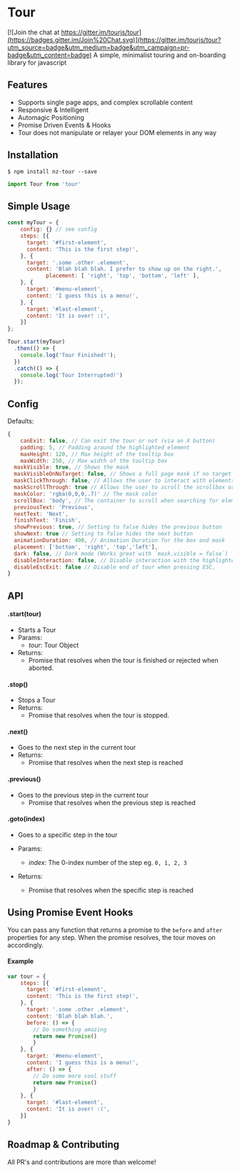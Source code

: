 # Tour

[![Join the chat at https://gitter.im/tourjs/tour](https://badges.gitter.im/Join%20Chat.svg)](https://gitter.im/tourjs/tour?utm_source=badge&utm_medium=badge&utm_campaign=pr-badge&utm_content=badge)
A simple, minimalist touring and on-boarding library for javascript

<!-- ## [Awesome Demo](http://tourjs.github.io/tour) -->

## Features

* Supports single page apps, and complex scrollable content
*	Responsive & Intelligent
*	Automagic Positioning
*	Promise Driven Events & Hooks
*	Tour does not manipulate or relayer your DOM elements in any way

## Installation

```
$ npm install nz-tour --save
```

```javascript
import Tour from 'tour'
```

## Simple Usage

```javascript
const myTour = {
	config: {} // see config
    steps: [{
      target: '#first-element',
      content: 'This is the first step!',
    }, {
      target: '.some .other .element',
      content: 'Blah blah blah. I prefer to show up on the right.',
			placement: [ 'right', 'top', 'bottom', 'left' ],
    }, {
      target: '#menu-element',
      content: 'I guess this is a menu!',
    }, {
      target: '#last-element',
      content: 'It is over! :(',
    }]
};

Tour.start(myTour)
  .then(() => {
    console.log('Tour Finished!');
  })
  .catch(() => {
    console.log('Tour Interrupted!')
  });

```

## Config

Defaults:
```javascript
{
	canExit: false, // Can exit the tour or not (via an X button)
	padding: 5, // Padding around the highlighted element
	maxHeight: 120, // Max height of the tooltip box
	maxWidth: 250, // Max width of the tooltip box
  maskVisible: true, // Shows the mask
  maskVisibleOnNoTarget: false, // Shows a full page mask if no target element has been specified
  maskClickThrough: false, // Allows the user to interact with elements beneath the mask
  maskScrollThrough: true // Allows the user to scroll the scrollbox or window through the mask
  maskColor: 'rgba(0,0,0,.7)' // The mask color
  scrollBox: 'body', // The container to scroll when searching for elements
  previousText: 'Previous',
  nextText: 'Next',
  finishText: 'Finish',
  showPrevious: true, // Setting to false hides the previous button
  showNext: true // Setting to false hides the next button
  animationDuration: 400, // Animation Duration for the box and mask
  placement: ['bottom', 'right', 'top','left'],
  dark: false, // Dark mode (Works great with `mask.visible = false`)
  disableInteraction: false, // Disable interaction with the highlighted elements
  disableEscExit: false // Disable end of tour when pressing ESC,
}
```

## API

#### .start(tour)
- Starts a Tour
- Params:
  *	*tour*: Tour Object
- Returns:
  *	Promise that resolves when the tour is finished or rejected when aborted.

#### .stop()
- Stops a Tour
- Returns:
  *	Promise that resolves when the tour is stopped.

#### .next()
- Goes to the next step in the current tour
- Returns:
  *	Promise that resolves when the next step is reached

#### .previous()
- Goes to the previous step in the current tour
  *	Promise that resolves when the previous step is reached

#### .goto(index)
- Goes to a specific step in the tour
- Params:
  *	*index*: The 0-index number of the step eg. `0, 1, 2, 3`

- Returns:
  *	Promise that resolves when the specific step is reached


## Using Promise Event Hooks
You can pass any function that returns a promise to the `before` and `after` properties for any step.  When the promise resolves, the tour moves on accordingly.

#### Example
```javascript
var tour = {
	steps: [{
      target: '#first-element',
      content: 'This is the first step!',
    }, {
      target: '.some .other .element',
      content: 'Blah blah blah.',
      before: () => {
      	// Do something amazing
      	return new Promise()
    	}
    }, {
      target: '#menu-element',
      content: 'I guess this is a menu!',
      after: () => {
      	// Do some more cool stuff
      	return new Promise()
    	}
    }, {
      target: '#last-element',
      content: 'It is over! :(',
    }]
}
```


## Roadmap & Contributing

All PR's and contributions are more than welcome!
